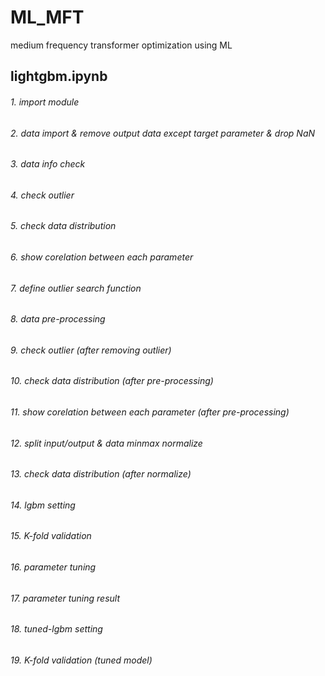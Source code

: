 # ML_MFT
medium frequency transformer optimization using ML

## lightgbm.ipynb
###### 1. import module
###### 2. data import & remove output data except target parameter & drop NaN
###### 3. data info check
###### 4. check outlier
###### 5. check data distribution
###### 6. show corelation between each parameter
###### 7. define outlier search function
###### 8. data pre-processing
###### 9. check outlier (after removing outlier)
###### 10. check data distribution (after pre-processing)
###### 11. show corelation between each parameter (after pre-processing)
###### 12. split input/output & data minmax normalize
###### 13. check data distribution (after normalize)
###### 14. lgbm setting
###### 15. K-fold validation
###### 16. parameter tuning
###### 17. parameter tuning result
###### 18. tuned-lgbm setting
###### 19. K-fold validation (tuned model)
